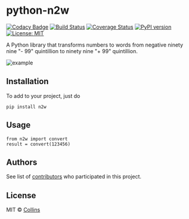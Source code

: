 # python-n2w
[![Codacy Badge](https://api.codacy.com/project/badge/Grade/44d5e874ff974058988bbf7c84af83b6)](https://www.codacy.com/app/abtcolns/python-n2w?utm_source=github.com&utm_medium=referral&utm_content=collin5/python-n2w&utm_campaign=badger)
[![Build Status](https://travis-ci.org/collin5/python-n2w.svg?branch=master)](https://travis-ci.org/collin5/python-n2w)
[![Coverage Status](https://coveralls.io/repos/github/collin5/python-n2w/badge.svg)](https://coveralls.io/github/collin5/python-n2w)
[![PyPI version](https://badge.fury.io/py/n2w.svg)](https://badge.fury.io/py/n2w)
[![License: MIT](https://img.shields.io/badge/License-MIT-yellow.svg)](https://opensource.org/licenses/MIT)


A Python library that transforms numbers to words from negative ninety nine "- 99" quintillion to ninety nine "+ 99" quintillion.

![example](screenshots/example.gif)


## Installation
To add to your project, just do
```
pip install n2w
```

## Usage
```
from n2w import convert
result = convert(123456)
```

## Authors
 See list of [contributors](https://github.com/collin5/python-n2w/graphs/contributors) who participated in this project.
 
## License

MIT © [Collins](https://github.com/collin5/)

